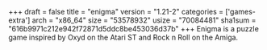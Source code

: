 +++
draft = false
title = "enigma"
version = "1.21-2"
categories = ['games-extra']
arch = "x86_64"
size = "53578932"
usize = "70084481"
sha1sum = "616b9971c212e942f72871d5ddc8be453036d37b"
+++
Enigma is a puzzle game inspired by Oxyd on the Atari ST and Rock n Roll on the Amiga.